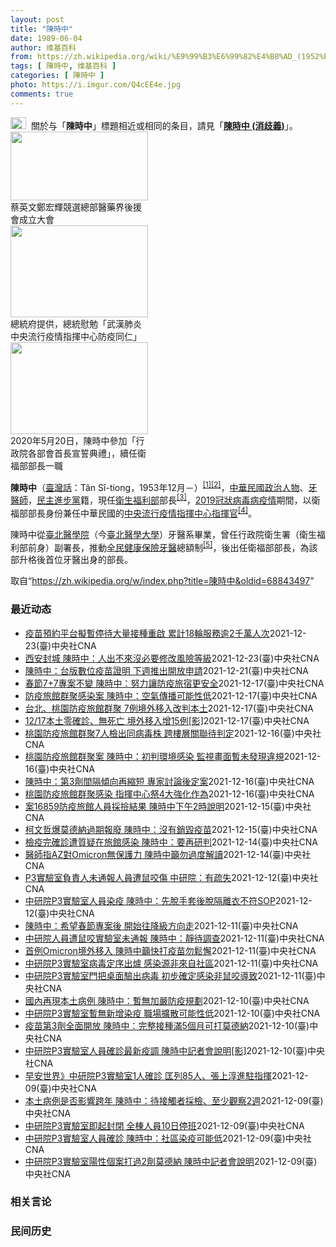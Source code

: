 ```yaml
---
layout: post
title: "陳時中"
date: 1989-06-04
author: 维基百科
from: https://zh.wikipedia.org/wiki/%E9%99%B3%E6%99%82%E4%B8%AD_(1952%E5%B9%B4)
tags: [ 陳時中, 维基百科 ]
categories: [ 陳時中 ]
photo: https://i.imgur.com/Q4cEE4e.jpg
comments: true
---
```

<div class="mw-parser-output"><div id="noteTA-54dafe5e" class="noteTA"><div class="noteTA-group"><div data-noteta-group-source="module" data-noteta-group="Medicine"></div></div></div>
<div role="note" class="hatnote navigation-not-searchable"><a href="/wiki/Wikipedia:%E6%B6%88%E6%AD%A7%E4%B9%89" title="Wikipedia:消歧义"><img alt="Disambig gray.svg" src="//upload.wikimedia.org/wikipedia/commons/thumb/5/5f/Disambig_gray.svg/25px-Disambig_gray.svg.png" decoding="async" width="25" height="19" srcset="//upload.wikimedia.org/wikipedia/commons/thumb/5/5f/Disambig_gray.svg/38px-Disambig_gray.svg.png 1.5x, //upload.wikimedia.org/wikipedia/commons/thumb/5/5f/Disambig_gray.svg/50px-Disambig_gray.svg.png 2x" data-file-width="220" data-file-height="168"></a><style data-mw-deduplicate="TemplateStyles:r67269465">.mw-parser-output .ifmobile>.mobile:nth-child(2n){display:none}</style><span class="ifmobile"><span class="nomobile">&nbsp;&nbsp;</span><span class="mobile"></span></span>關於与「<b>陳時中</b>」標題相近或相同的条目，請見「<b><a href="/wiki/%E9%99%B3%E6%99%82%E4%B8%AD_(%E6%B6%88%E6%AD%A7%E7%BE%A9)" class="mw-disambig" title="陳時中 (消歧義)">陳時中 (消歧義)</a></b>」。</div>

<div class="thumb tright"><div class="thumbinner" style="width:222px;"><a href="/wiki/File:%E9%84%AD%E5%AE%8F%E8%BC%9D%E8%88%87%E9%86%AB%E6%94%BF%E4%BA%BA%E5%A3%AB%E5%90%88%E7%85%A7.jpg" class="image"><img alt="" src="//upload.wikimedia.org/wikipedia/commons/thumb/e/e0/%E9%84%AD%E5%AE%8F%E8%BC%9D%E8%88%87%E9%86%AB%E6%94%BF%E4%BA%BA%E5%A3%AB%E5%90%88%E7%85%A7.jpg/220px-%E9%84%AD%E5%AE%8F%E8%BC%9D%E8%88%87%E9%86%AB%E6%94%BF%E4%BA%BA%E5%A3%AB%E5%90%88%E7%85%A7.jpg" decoding="async" width="220" height="110" class="thumbimage" srcset="//upload.wikimedia.org/wikipedia/commons/thumb/e/e0/%E9%84%AD%E5%AE%8F%E8%BC%9D%E8%88%87%E9%86%AB%E6%94%BF%E4%BA%BA%E5%A3%AB%E5%90%88%E7%85%A7.jpg/330px-%E9%84%AD%E5%AE%8F%E8%BC%9D%E8%88%87%E9%86%AB%E6%94%BF%E4%BA%BA%E5%A3%AB%E5%90%88%E7%85%A7.jpg 1.5x, //upload.wikimedia.org/wikipedia/commons/thumb/e/e0/%E9%84%AD%E5%AE%8F%E8%BC%9D%E8%88%87%E9%86%AB%E6%94%BF%E4%BA%BA%E5%A3%AB%E5%90%88%E7%85%A7.jpg/440px-%E9%84%AD%E5%AE%8F%E8%BC%9D%E8%88%87%E9%86%AB%E6%94%BF%E4%BA%BA%E5%A3%AB%E5%90%88%E7%85%A7.jpg 2x" data-file-width="4160" data-file-height="2080"></a>  <div class="thumbcaption"><div class="magnify"><a href="/wiki/File:%E9%84%AD%E5%AE%8F%E8%BC%9D%E8%88%87%E9%86%AB%E6%94%BF%E4%BA%BA%E5%A3%AB%E5%90%88%E7%85%A7.jpg" class="internal" title="放大"></a></div>蔡英文鄭宏輝競選總部醫藥界後援會成立大會</div></div></div>
<div class="thumb tright"><div class="thumbinner" style="width:222px;"><a href="/wiki/File:02.07_%E7%B8%BD%E7%B5%B1%E6%85%B0%E5%8B%89%E3%80%8C%E5%9A%B4%E9%87%8D%E7%89%B9%E6%AE%8A%E5%82%B3%E6%9F%93%E6%80%A7%E8%82%BA%E7%82%8E%E4%B8%AD%E5%A4%AE%E6%B5%81%E8%A1%8C%E7%96%AB%E6%83%85%E6%8C%87%E6%8F%AE%E4%B8%AD%E5%BF%83%E9%98%B2%E7%96%AB%E5%90%8C%E4%BB%81%E3%80%8D_(49500116692).jpg" class="image"><img alt="" src="//upload.wikimedia.org/wikipedia/commons/thumb/9/95/02.07_%E7%B8%BD%E7%B5%B1%E6%85%B0%E5%8B%89%E3%80%8C%E5%9A%B4%E9%87%8D%E7%89%B9%E6%AE%8A%E5%82%B3%E6%9F%93%E6%80%A7%E8%82%BA%E7%82%8E%E4%B8%AD%E5%A4%AE%E6%B5%81%E8%A1%8C%E7%96%AB%E6%83%85%E6%8C%87%E6%8F%AE%E4%B8%AD%E5%BF%83%E9%98%B2%E7%96%AB%E5%90%8C%E4%BB%81%E3%80%8D_%2849500116692%29.jpg/220px-02.07_%E7%B8%BD%E7%B5%B1%E6%85%B0%E5%8B%89%E3%80%8C%E5%9A%B4%E9%87%8D%E7%89%B9%E6%AE%8A%E5%82%B3%E6%9F%93%E6%80%A7%E8%82%BA%E7%82%8E%E4%B8%AD%E5%A4%AE%E6%B5%81%E8%A1%8C%E7%96%AB%E6%83%85%E6%8C%87%E6%8F%AE%E4%B8%AD%E5%BF%83%E9%98%B2%E7%96%AB%E5%90%8C%E4%BB%81%E3%80%8D_%2849500116692%29.jpg" decoding="async" width="220" height="147" class="thumbimage" srcset="//upload.wikimedia.org/wikipedia/commons/thumb/9/95/02.07_%E7%B8%BD%E7%B5%B1%E6%85%B0%E5%8B%89%E3%80%8C%E5%9A%B4%E9%87%8D%E7%89%B9%E6%AE%8A%E5%82%B3%E6%9F%93%E6%80%A7%E8%82%BA%E7%82%8E%E4%B8%AD%E5%A4%AE%E6%B5%81%E8%A1%8C%E7%96%AB%E6%83%85%E6%8C%87%E6%8F%AE%E4%B8%AD%E5%BF%83%E9%98%B2%E7%96%AB%E5%90%8C%E4%BB%81%E3%80%8D_%2849500116692%29.jpg/330px-02.07_%E7%B8%BD%E7%B5%B1%E6%85%B0%E5%8B%89%E3%80%8C%E5%9A%B4%E9%87%8D%E7%89%B9%E6%AE%8A%E5%82%B3%E6%9F%93%E6%80%A7%E8%82%BA%E7%82%8E%E4%B8%AD%E5%A4%AE%E6%B5%81%E8%A1%8C%E7%96%AB%E6%83%85%E6%8C%87%E6%8F%AE%E4%B8%AD%E5%BF%83%E9%98%B2%E7%96%AB%E5%90%8C%E4%BB%81%E3%80%8D_%2849500116692%29.jpg 1.5x, //upload.wikimedia.org/wikipedia/commons/thumb/9/95/02.07_%E7%B8%BD%E7%B5%B1%E6%85%B0%E5%8B%89%E3%80%8C%E5%9A%B4%E9%87%8D%E7%89%B9%E6%AE%8A%E5%82%B3%E6%9F%93%E6%80%A7%E8%82%BA%E7%82%8E%E4%B8%AD%E5%A4%AE%E6%B5%81%E8%A1%8C%E7%96%AB%E6%83%85%E6%8C%87%E6%8F%AE%E4%B8%AD%E5%BF%83%E9%98%B2%E7%96%AB%E5%90%8C%E4%BB%81%E3%80%8D_%2849500116692%29.jpg/440px-02.07_%E7%B8%BD%E7%B5%B1%E6%85%B0%E5%8B%89%E3%80%8C%E5%9A%B4%E9%87%8D%E7%89%B9%E6%AE%8A%E5%82%B3%E6%9F%93%E6%80%A7%E8%82%BA%E7%82%8E%E4%B8%AD%E5%A4%AE%E6%B5%81%E8%A1%8C%E7%96%AB%E6%83%85%E6%8C%87%E6%8F%AE%E4%B8%AD%E5%BF%83%E9%98%B2%E7%96%AB%E5%90%8C%E4%BB%81%E3%80%8D_%2849500116692%29.jpg 2x" data-file-width="2048" data-file-height="1365"></a>  <div class="thumbcaption"><div class="magnify"><a href="/wiki/File:02.07_%E7%B8%BD%E7%B5%B1%E6%85%B0%E5%8B%89%E3%80%8C%E5%9A%B4%E9%87%8D%E7%89%B9%E6%AE%8A%E5%82%B3%E6%9F%93%E6%80%A7%E8%82%BA%E7%82%8E%E4%B8%AD%E5%A4%AE%E6%B5%81%E8%A1%8C%E7%96%AB%E6%83%85%E6%8C%87%E6%8F%AE%E4%B8%AD%E5%BF%83%E9%98%B2%E7%96%AB%E5%90%8C%E4%BB%81%E3%80%8D_(49500116692).jpg" class="internal" title="放大"></a></div>總統府提供，總統慰勉「武漢肺炎中央流行疫情指揮中心防疫同仁」</div></div></div>
<div class="thumb tright"><div class="thumbinner" style="width:222px;"><a href="/wiki/File:05.20_%E7%B8%BD%E7%B5%B1%E4%B8%BB%E6%8C%81%E3%80%8C%E8%A1%8C%E6%94%BF%E9%99%A2%E5%89%AF%E9%99%A2%E9%95%B7%E6%9A%A8%E5%90%84%E9%83%A8%E6%9C%83%E9%A6%96%E9%95%B7%E5%AE%A3%E8%AA%93%E5%85%B8%E7%A6%AE%E3%80%8D-%E9%99%B3%E6%99%82%E4%B8%AD.jpg" class="image"><img alt="" src="//upload.wikimedia.org/wikipedia/commons/thumb/a/aa/05.20_%E7%B8%BD%E7%B5%B1%E4%B8%BB%E6%8C%81%E3%80%8C%E8%A1%8C%E6%94%BF%E9%99%A2%E5%89%AF%E9%99%A2%E9%95%B7%E6%9A%A8%E5%90%84%E9%83%A8%E6%9C%83%E9%A6%96%E9%95%B7%E5%AE%A3%E8%AA%93%E5%85%B8%E7%A6%AE%E3%80%8D-%E9%99%B3%E6%99%82%E4%B8%AD.jpg/220px-05.20_%E7%B8%BD%E7%B5%B1%E4%B8%BB%E6%8C%81%E3%80%8C%E8%A1%8C%E6%94%BF%E9%99%A2%E5%89%AF%E9%99%A2%E9%95%B7%E6%9A%A8%E5%90%84%E9%83%A8%E6%9C%83%E9%A6%96%E9%95%B7%E5%AE%A3%E8%AA%93%E5%85%B8%E7%A6%AE%E3%80%8D-%E9%99%B3%E6%99%82%E4%B8%AD.jpg" decoding="async" width="220" height="147" class="thumbimage" srcset="//upload.wikimedia.org/wikipedia/commons/thumb/a/aa/05.20_%E7%B8%BD%E7%B5%B1%E4%B8%BB%E6%8C%81%E3%80%8C%E8%A1%8C%E6%94%BF%E9%99%A2%E5%89%AF%E9%99%A2%E9%95%B7%E6%9A%A8%E5%90%84%E9%83%A8%E6%9C%83%E9%A6%96%E9%95%B7%E5%AE%A3%E8%AA%93%E5%85%B8%E7%A6%AE%E3%80%8D-%E9%99%B3%E6%99%82%E4%B8%AD.jpg/330px-05.20_%E7%B8%BD%E7%B5%B1%E4%B8%BB%E6%8C%81%E3%80%8C%E8%A1%8C%E6%94%BF%E9%99%A2%E5%89%AF%E9%99%A2%E9%95%B7%E6%9A%A8%E5%90%84%E9%83%A8%E6%9C%83%E9%A6%96%E9%95%B7%E5%AE%A3%E8%AA%93%E5%85%B8%E7%A6%AE%E3%80%8D-%E9%99%B3%E6%99%82%E4%B8%AD.jpg 1.5x, //upload.wikimedia.org/wikipedia/commons/thumb/a/aa/05.20_%E7%B8%BD%E7%B5%B1%E4%B8%BB%E6%8C%81%E3%80%8C%E8%A1%8C%E6%94%BF%E9%99%A2%E5%89%AF%E9%99%A2%E9%95%B7%E6%9A%A8%E5%90%84%E9%83%A8%E6%9C%83%E9%A6%96%E9%95%B7%E5%AE%A3%E8%AA%93%E5%85%B8%E7%A6%AE%E3%80%8D-%E9%99%B3%E6%99%82%E4%B8%AD.jpg/440px-05.20_%E7%B8%BD%E7%B5%B1%E4%B8%BB%E6%8C%81%E3%80%8C%E8%A1%8C%E6%94%BF%E9%99%A2%E5%89%AF%E9%99%A2%E9%95%B7%E6%9A%A8%E5%90%84%E9%83%A8%E6%9C%83%E9%A6%96%E9%95%B7%E5%AE%A3%E8%AA%93%E5%85%B8%E7%A6%AE%E3%80%8D-%E9%99%B3%E6%99%82%E4%B8%AD.jpg 2x" data-file-width="2508" data-file-height="1672"></a>  <div class="thumbcaption"><div class="magnify"><a href="/wiki/File:05.20_%E7%B8%BD%E7%B5%B1%E4%B8%BB%E6%8C%81%E3%80%8C%E8%A1%8C%E6%94%BF%E9%99%A2%E5%89%AF%E9%99%A2%E9%95%B7%E6%9A%A8%E5%90%84%E9%83%A8%E6%9C%83%E9%A6%96%E9%95%B7%E5%AE%A3%E8%AA%93%E5%85%B8%E7%A6%AE%E3%80%8D-%E9%99%B3%E6%99%82%E4%B8%AD.jpg" class="internal" title="放大"></a></div>2020年5月20日，陳時中參加「行政院各部會首長宣誓典禮」，續任衛福部部長一職</div></div></div>
<p><b>陳時中</b>（<a href="/wiki/%E8%87%BA%E7%81%A3%E8%A9%B1" title="臺灣話">臺灣話</a>：<span lang="nan"><style data-mw-deduplicate="TemplateStyles:r58929728">.mw-parser-output .sans-serif{font-family:-apple-system,BlinkMacSystemFont,"Segoe UI",Roboto,Lato,"Helvetica Neue",Helvetica,Arial,sans-serif}</style><span class="sans-serif"><span lang="nan">Tân Sî-tiong</span></span></span>，1953年12月<span class="useeditintro" title="Template:BLP editintro">－</span>）<sup id="cite_ref-1" class="reference"><a href="#cite_note-1">[1]</a></sup><sup id="cite_ref-2" class="reference"><a href="#cite_note-2">[2]</a></sup>，<a href="/wiki/%E4%B8%AD%E8%8F%AF%E6%B0%91%E5%9C%8B" title="中華民國">中華民國</a><a href="/wiki/%E6%94%BF%E6%B2%BB%E4%BA%BA%E7%89%A9" title="政治人物">政治人物</a>、<a href="/wiki/%E7%89%99%E9%86%AB%E5%B8%AB" class="mw-redirect" title="牙醫師">牙醫師</a>，<a href="/wiki/%E6%B0%91%E4%B8%BB%E9%80%B2%E6%AD%A5%E9%BB%A8" title="民主進步黨">民主進步黨</a>籍，現任<a href="/wiki/%E4%B8%AD%E8%8F%AF%E6%B0%91%E5%9C%8B%E8%A1%9B%E7%94%9F%E7%A6%8F%E5%88%A9%E9%83%A8" title="中華民國衛生福利部">衛生福利部</a>部長<sup id="cite_ref-3" class="reference"><a href="#cite_note-3">[3]</a></sup>，<a href="/wiki/2019%E5%86%A0%E7%8B%80%E7%97%85%E6%AF%92%E7%97%85%E8%87%BA%E7%81%A3%E7%96%AB%E6%83%85" title="2019冠狀病毒病臺灣疫情">2019冠狀病毒病疫情</a>期間，以衛福部部長身份兼任中華民國的<a href="/wiki/%E5%9C%8B%E5%AE%B6%E8%A1%9B%E7%94%9F%E6%8C%87%E6%8F%AE%E4%B8%AD%E5%BF%83%E4%B8%AD%E5%A4%AE%E6%B5%81%E8%A1%8C%E7%96%AB%E6%83%85%E6%8C%87%E6%8F%AE%E4%B8%AD%E5%BF%83" title="國家衛生指揮中心中央流行疫情指揮中心">中央流行疫情指揮中心</a><a href="/wiki/%E6%8C%87%E6%8F%AE%E5%AE%98" title="指揮官">指揮官</a><sup id="cite_ref-4" class="reference"><a href="#cite_note-4">[4]</a></sup>。
</p><p>陳時中從<a href="/wiki/%E8%87%BA%E5%8C%97%E9%86%AB%E5%AD%B8%E9%99%A2" class="mw-redirect" title="臺北醫學院">臺北醫學院</a>（今<a href="/wiki/%E8%87%BA%E5%8C%97%E9%86%AB%E5%AD%B8%E5%A4%A7%E5%AD%B8" title="臺北醫學大學">臺北醫學大學</a>）牙醫系畢業，曾任行政院衛生署（衛生福利部前身）副署長，推動<a href="/wiki/%E5%85%A8%E6%B0%91%E5%81%A5%E5%BA%B7%E4%BF%9D%E9%9A%AA" title="全民健康保險">全民健康保險</a><a href="/wiki/%E7%89%99%E9%86%AB" title="牙醫">牙醫</a>總額制<sup id="cite_ref-5" class="reference"><a href="#cite_note-5">[5]</a></sup>，後出任衛福部部長，為該部升格後首位牙醫出身的部長。
</p>
</div><noscript><img src="//zh.wikipedia.org/wiki/Special:CentralAutoLogin/start?type=1x1" alt="" title="" width="1" height="1" style="border: none; position: absolute;"></noscript>
<div class="printfooter">取自“<a dir="ltr" href="https://zh.wikipedia.org/w/index.php?title=陳時中&amp;oldid=68843497">https://zh.wikipedia.org/w/index.php?title=陳時中&amp;oldid=68843497</a>”</div><div id="recent-news"><h3>最近动态</h3><ul><li><a href="https://nodebe4.github.io/waimei/2021-12-23/%E7%96%AB%E8%8B%97%E9%A0%90%E7%B4%84%E5%B9%B3%E5%8F%B0%E6%93%AC%E6%9A%AB%E5%81%9C%E5%BE%85%E5%A4%A7%E9%87%8F%E6%8E%A5%E7%A8%AE%E9%87%8D%E5%95%9F-%E7%B4%AF%E8%A8%8818%E8%BC%AA%E6%9C%8D%E5%8B%99%E9%80%BE2%E5%8D%83%E8%90%AC%E4%BA%BA%E6%AC%A1" title="疫苗預約平台擬暫停待大量接種重啟 累計18輪服務逾2千萬人次—— 公費疫苗預約平台累計服務逾2000萬人次。指揮官陳時中23日表示，預約平台可能會暫停運作，待第3劑疫苗大量接種、需調配量能時再重...">疫苗預約平台擬暫停待大量接種重啟 累計18輪服務逾2千萬人次</a><time>2021-12-23</time><a class="tag">(臺)中央社CNA</a></li>
<li><a href="https://nodebe4.github.io/waimei/2021-12-23/%E8%A5%BF%E5%AE%89%E5%B0%81%E5%9F%8E-%E9%99%B3%E6%99%82%E4%B8%AD-%E4%BA%BA%E5%87%BA%E4%B8%8D%E4%BE%86%E6%B2%92%E5%BF%85%E8%A6%81%E4%BF%AE%E6%94%B9%E9%A2%A8%E9%9A%AA%E7%AD%89%E7%B4%9A" title="西安封城 陳時中：人出不來沒必要修改風險等級—— 中國陝西省西安市23日起封城。指揮官陳時中表示，封城後人出不來，沒必要修改西安風險等級。圖為西安鐵路警察加強防疫管制。（中新社） （中央社記者陳...">西安封城 陳時中：人出不來沒必要修改風險等級</a><time>2021-12-23</time><a class="tag">(臺)中央社CNA</a></li>
<li><a href="https://nodebe4.github.io/waimei/2021-12-21/%E9%99%B3%E6%99%82%E4%B8%AD-%E5%8F%B0%E7%89%88%E6%95%B8%E4%BD%8D%E7%96%AB%E8%8B%97%E8%AD%89%E6%98%8E-%E4%B8%8B%E9%80%B1%E6%8E%A8%E5%87%BA%E9%96%8B%E6%94%BE%E7%94%B3%E8%AB%8B" title="陳時中：台版數位疫苗證明 下週推出開放申請—— 指揮中心指揮官陳時中22日表示，台灣版數位疫苗證明預計下週推出，屆時將開放民眾申請使用。（中央社檔案照片） （中央社記者張茗喧台北22日電）歐盟今...">陳時中：台版數位疫苗證明 下週推出開放申請</a><time>2021-12-21</time><a class="tag">(臺)中央社CNA</a></li>
<li><a href="https://nodebe4.github.io/waimei/2021-12-17/%E6%98%A5%E7%AF%807+7%E5%B0%88%E6%A1%88%E4%B8%8D%E8%AE%8A-%E9%99%B3%E6%99%82%E4%B8%AD-%E5%8A%AA%E5%8A%9B%E8%AE%93%E9%98%B2%E7%96%AB%E6%97%85%E5%AE%BF%E6%9B%B4%E5%AE%89%E5%85%A8" title="春節7+7專案不變 陳時中：努力讓防疫旅宿更安全—— 防疫旅館群聚案讓外界關注春節檢疫7+7專案是否檢討調整，指揮官陳時中17日直言「沒必要」。（中央社製圖） （中央社記者江慧珺、張茗喧台北17...">春節7+7專案不變 陳時中：努力讓防疫旅宿更安全</a><time>2021-12-17</time><a class="tag">(臺)中央社CNA</a></li>
<li><a href="https://nodebe4.github.io/waimei/2021-12-17/%E9%98%B2%E7%96%AB%E6%97%85%E9%A4%A8%E7%BE%A4%E8%81%9A%E6%84%9F%E6%9F%93%E6%A1%88-%E9%99%B3%E6%99%82%E4%B8%AD-%E7%A9%BA%E6%B0%A3%E5%82%B3%E6%92%AD%E5%8F%AF%E8%83%BD%E6%80%A7%E4%BD%8E" title="防疫旅館群聚感染案 陳時中：空氣傳播可能性低—— （中央社記者張茗喧、江慧珺台北17日電）台北、桃園防疫旅館相繼爆發群聚感染疫情，傳染途徑眾說紛紜。指揮中心指揮官陳時中認為，透過空氣傳播可能性低...">防疫旅館群聚感染案  陳時中：空氣傳播可能性低</a><time>2021-12-17</time><a class="tag">(臺)中央社CNA</a></li>
<li><a href="https://nodebe4.github.io/waimei/2021-12-17/%E5%8F%B0%E5%8C%97-%E6%A1%83%E5%9C%92%E9%98%B2%E7%96%AB%E6%97%85%E9%A4%A8%E7%BE%A4%E8%81%9A-7%E4%BE%8B%E5%A2%83%E5%A4%96%E7%A7%BB%E5%85%A5%E6%94%B9%E5%88%A4%E6%9C%AC%E5%9C%9F" title="台北、桃園防疫旅館群聚 7例境外移入改判本土—— 台北、桃園出現防疫旅館群聚感染，指揮中心指揮官陳時中17日宣布，7例COVID-19境外移入病例改判為本土病例。（中央社檔案照片） （中央社記者...">台北、桃園防疫旅館群聚 7例境外移入改判本土</a><time>2021-12-17</time><a class="tag">(臺)中央社CNA</a></li>
<li><a href="https://nodebe4.github.io/waimei/2021-12-17/12-17%E6%9C%AC%E5%9C%9F%E9%9B%B6%E7%A2%BA%E8%A8%BA-%E7%84%A1%E6%AD%BB%E4%BA%A1-%E5%A2%83%E5%A4%96%E7%A7%BB%E5%85%A5%E5%A2%9E15%E4%BE%8B-%E5%BD%B1" title="12/17本土零確診、無死亡 境外移入增15例[影]—— 中央流行疫情指揮中心指揮官陳時中宣布，17日本土零確診，也沒有新增死亡個案。（中央社檔案照片） （中央社記者張茗喧、江慧珺台北17日電）...">12/17本土零確診、無死亡  境外移入增15例[影]</a><time>2021-12-17</time><a class="tag">(臺)中央社CNA</a></li>
<li><a href="https://nodebe4.github.io/waimei/2021-12-16/%E6%A1%83%E5%9C%92%E9%98%B2%E7%96%AB%E6%97%85%E9%A4%A8%E7%BE%A4%E8%81%9A7%E4%BA%BA%E6%AA%A2%E5%87%BA%E5%90%8C%E7%97%85%E6%AF%92%E6%A0%AA-%E8%B7%A8%E6%A8%93%E5%B1%A4%E9%97%9C%E8%81%AF%E5%BE%85%E5%88%A4%E5%AE%9A" title="桃園防疫旅館群聚7人檢出同病毒株 跨樓層關聯待判定—— 桃園市某防疫旅館先後出現8例COVID-19確診個案，中央流行疫情指揮中心指揮官陳時中（中）17日表示，其中7人檢出同病毒株，6人同住6樓...">桃園防疫旅館群聚7人檢出同病毒株 跨樓層關聯待判定</a><time>2021-12-16</time><a class="tag">(臺)中央社CNA</a></li>
<li><a href="https://nodebe4.github.io/waimei/2021-12-16/%E6%A1%83%E5%9C%92%E9%98%B2%E7%96%AB%E6%97%85%E9%A4%A8%E7%BE%A4%E8%81%9A%E6%A1%88-%E9%99%B3%E6%99%82%E4%B8%AD-%E5%88%9D%E5%88%A4%E7%92%B0%E5%A2%83%E6%84%9F%E6%9F%93-%E7%9B%A3%E8%A6%96%E7%95%AB%E9%9D%A2%E6%9A%AB%E6%9C%AA%E7%99%BC%E7%8F%BE%E9%81%95%E8%A6%8F" title="桃園防疫旅館群聚案 陳時中：初判環境感染 監視畫面暫未發現違規—— 桃園防疫旅館發生群聚疫情，指揮中心指揮官陳時中16日表示，初步推測是環境感染所致，調閱監視器畫面暫無發現違規。（中央社製圖） ...">桃園防疫旅館群聚案 陳時中：初判環境感染 監視畫面暫未發現違規</a><time>2021-12-16</time><a class="tag">(臺)中央社CNA</a></li>
<li><a href="https://nodebe4.github.io/waimei/2021-12-16/%E9%99%B3%E6%99%82%E4%B8%AD-%E7%AC%AC3%E5%8A%91%E9%96%93%E9%9A%94%E5%82%BE%E5%90%91%E5%86%8D%E7%B8%AE%E7%9F%AD-%E5%B0%88%E5%AE%B6%E8%A8%8E%E8%AB%96%E5%BE%8C%E5%AE%9A%E6%A1%88" title="陳時中：第3劑間隔傾向再縮短 專家討論後定案—— 指揮中心因應國際Omicron變異株疫情與國內防疫旅館群聚感染，指揮官陳時中16日坦言，傾向縮短第3劑疫苗接種間隔。圖為台北車站大廳接種站。（中...">陳時中：第3劑間隔傾向再縮短  專家討論後定案</a><time>2021-12-16</time><a class="tag">(臺)中央社CNA</a></li>
<li><a href="https://nodebe4.github.io/waimei/2021-12-16/%E6%A1%83%E5%9C%92%E9%98%B2%E7%96%AB%E6%97%85%E9%A4%A8%E7%BE%A4%E8%81%9A%E6%84%9F%E6%9F%93-%E6%8C%87%E6%8F%AE%E4%B8%AD%E5%BF%83%E7%A5%AD4%E5%A4%A7%E5%BC%B7%E5%8C%96%E4%BD%9C%E7%82%BA" title="桃園防疫旅館群聚感染 指揮中心祭4大強化作為—— 指揮中心指揮官陳時中16日針對防疫旅宿宣布加強4大作為，包括增加採檢次數、有症狀即採檢、查核防疫旅館、檢視通風空調。（中央社製圖） （中央社記者...">桃園防疫旅館群聚感染 指揮中心祭4大強化作為</a><time>2021-12-16</time><a class="tag">(臺)中央社CNA</a></li>
<li><a href="https://nodebe4.github.io/waimei/2021-12-15/%E6%A1%8816859%E9%98%B2%E7%96%AB%E6%97%85%E9%A4%A8%E4%BA%BA%E5%93%A1%E6%8E%A1%E6%92%BF%E7%B5%90%E6%9E%9C-%E9%99%B3%E6%99%82%E4%B8%AD%E4%B8%8B%E5%8D%882%E6%99%82%E8%AA%AA%E6%98%8E" title="案16859防疫旅館人員採撿結果 陳時中下午2時說明—— 案16859於檢疫期滿後確診，住隔壁的旅客也確診，疫情指揮中心指揮官陳時中16日下午2時記者會說明兩人病毒定序及防疫旅館員工採撿結果。（...">案16859防疫旅館人員採撿結果 陳時中下午2時說明</a><time>2021-12-15</time><a class="tag">(臺)中央社CNA</a></li>
<li><a href="https://nodebe4.github.io/waimei/2021-12-15/%E6%9F%AF%E6%96%87%E5%93%B2%E7%88%86%E8%8E%AB%E5%BE%B7%E7%B4%8D%E9%81%8E%E6%9C%9F%E5%A0%B1%E5%BB%A2-%E9%99%B3%E6%99%82%E4%B8%AD-%E6%B2%92%E6%9C%89%E9%8A%B7%E6%AF%80%E7%96%AB%E8%8B%97" title="柯文哲爆莫德納過期報廢 陳時中：沒有銷毀疫苗—— 台北市長柯文哲15日在廣播節目爆料有一批莫德納疫苗過期報廢；衛生福利部長陳時中表示，沒有銷毀莫德納疫苗的狀況。（中央社檔案照片） （中央社記者郭...">柯文哲爆莫德納過期報廢 陳時中：沒有銷毀疫苗</a><time>2021-12-15</time><a class="tag">(臺)中央社CNA</a></li>
<li><a href="https://nodebe4.github.io/waimei/2021-12-14/%E6%AA%A2%E7%96%AB%E5%AE%8C%E7%A2%BA%E8%A8%BA%E9%81%AD%E8%B3%AA%E7%96%91%E5%9C%A8%E6%97%85%E9%A4%A8%E6%84%9F%E6%9F%93-%E9%99%B3%E6%99%82%E4%B8%AD-%E8%A6%81%E5%86%8D%E7%A0%94%E5%88%A4" title="檢疫完確診遭質疑在旅館感染 陳時中：要再研判—— （中央社記者郭建伸台北15日電）中央流行疫情指揮中心昨天公布境外移入個案16859，有專家認為可能是在防疫旅館感染，衛福部長陳時中今天在立法院表...">檢疫完確診遭質疑在旅館感染  陳時中：要再研判</a><time>2021-12-14</time><a class="tag">(臺)中央社CNA</a></li>
<li><a href="https://nodebe4.github.io/waimei/2021-12-14/%E9%86%AB%E5%B8%AB%E6%8C%87AZ%E5%B0%8DOmicron%E7%84%A1%E4%BF%9D%E8%AD%B7%E5%8A%9B-%E9%99%B3%E6%99%82%E4%B8%AD%E7%B1%B2%E5%8B%BF%E9%81%8E%E5%BA%A6%E8%A7%A3%E8%AE%80" title="醫師指AZ對Omicron無保護力 陳時中籲勿過度解讀—— 有醫師指打2劑AZ疫苗對Omicron保護力趨近0；指揮中心指揮官陳時中14日表示，沒聽過這種說法。（中央社檔案照片） （中央社記者張...">醫師指AZ對Omicron無保護力 陳時中籲勿過度解讀</a><time>2021-12-14</time><a class="tag">(臺)中央社CNA</a></li>
<li><a href="https://nodebe4.github.io/waimei/2021-12-12/P3%E5%AF%A6%E9%A9%97%E5%AE%A4%E8%B2%A0%E8%B2%AC%E4%BA%BA%E6%9C%AA%E9%80%9A%E5%A0%B1%E4%BA%BA%E5%93%A1%E9%81%AD%E9%BC%A0%E5%92%AC%E5%82%B7-%E4%B8%AD%E7%A0%94%E9%99%A2-%E6%9C%89%E7%96%8F%E5%A4%B1" title="P3實驗室負責人未通報人員遭鼠咬傷 中研院：有疏失—— 立法院社會福利及衛生環境委員會13日邀請衛福部長陳時中（右）、中研院院長廖俊智（左）就「中央研究院P3研究室實驗人員確診COVID-19（...">P3實驗室負責人未通報人員遭鼠咬傷 中研院：有疏失</a><time>2021-12-12</time><a class="tag">(臺)中央社CNA</a></li>
<li><a href="https://nodebe4.github.io/waimei/2021-12-12/%E4%B8%AD%E7%A0%94%E9%99%A2P3%E5%AF%A6%E9%A9%97%E5%AE%A4%E4%BA%BA%E5%93%A1%E6%9F%93%E7%96%AB-%E9%99%B3%E6%99%82%E4%B8%AD-%E5%85%88%E8%84%AB%E6%89%8B%E5%A5%97%E5%BE%8C%E8%84%AB%E9%9A%94%E9%9B%A2%E8%A1%A3%E4%B8%8D%E7%AC%A6SOP" title="中研院P3實驗室人員染疫 陳時中：先脫手套後脫隔離衣不符SOP—— （中央社記者陳婕翎台北12日電）一名已離職的中央研究院P3實驗室人員確診COVID-19，中央流行疫情指揮中心指揮官陳時中今天...">中研院P3實驗室人員染疫  陳時中：先脫手套後脫隔離衣不符SOP</a><time>2021-12-12</time><a class="tag">(臺)中央社CNA</a></li>
<li><a href="https://nodebe4.github.io/waimei/2021-12-11/%E9%99%B3%E6%99%82%E4%B8%AD-%E5%B8%8C%E6%9C%9B%E6%98%A5%E7%AF%80%E5%B0%88%E6%A1%88%E5%BE%8C-%E9%96%8B%E5%A7%8B%E5%BE%80%E9%99%8D%E7%B4%9A%E6%96%B9%E5%90%91%E8%B5%B0" title="陳時中：希望春節專案後 開始往降級方向走—— （中央社記者葉素萍台北12日電）中央流行疫情指揮中心指揮官陳時中今天說，他希望春節專案完畢後，就開始往降級的方向走；另外，對於有專家建議準備總人口2...">陳時中：希望春節專案後  開始往降級方向走</a><time>2021-12-11</time><a class="tag">(臺)中央社CNA</a></li>
<li><a href="https://nodebe4.github.io/waimei/2021-12-11/%E4%B8%AD%E7%A0%94%E9%99%A2%E4%BA%BA%E5%93%A1%E9%81%AD%E9%BC%A0%E5%92%AC%E5%AF%A6%E9%A9%97%E5%AE%A4%E6%9C%AA%E9%80%9A%E5%A0%B1-%E9%99%B3%E6%99%82%E4%B8%AD-%E9%9D%9C%E5%BE%85%E8%AA%BF%E6%9F%A5" title="中研院人員遭鼠咬實驗室未通報 陳時中：靜待調查—— （中央社記者陳婕翎、張茗喧台北11日電）中研院P3實驗室染疫事件，意外發現個案遭實驗鼠咬傷通報長官，實驗室卻未將此事向上報告，中央流行疫情指揮...">中研院人員遭鼠咬實驗室未通報 陳時中：靜待調查</a><time>2021-12-11</time><a class="tag">(臺)中央社CNA</a></li>
<li><a href="https://nodebe4.github.io/waimei/2021-12-11/%E9%A6%96%E4%BE%8BOmicron%E5%A2%83%E5%A4%96%E7%A7%BB%E5%85%A5-%E9%99%B3%E6%99%82%E4%B8%AD%E7%B1%B2%E5%BF%AB%E6%89%93%E7%96%AB%E8%8B%97%E5%8B%BF%E9%AC%86%E6%87%88" title="首例Omicron境外移入 陳時中籲快打疫苗勿鬆懈—— （中央社記者張茗喧、陳婕翎台北11日電）國內出現首例境外移入個案驗出Omicron變異株，中央流行疫情指揮中心指揮官陳時中說，這次第一時間...">首例Omicron境外移入 陳時中籲快打疫苗勿鬆懈</a><time>2021-12-11</time><a class="tag">(臺)中央社CNA</a></li>
<li><a href="https://nodebe4.github.io/waimei/2021-12-11/%E4%B8%AD%E7%A0%94%E9%99%A2P3%E5%AF%A6%E9%A9%97%E5%AE%A4%E7%97%85%E6%AF%92%E5%AE%9A%E5%BA%8F%E5%87%BA%E7%88%90-%E6%84%9F%E6%9F%93%E6%BA%90%E9%9D%9E%E4%BE%86%E8%87%AA%E7%A4%BE%E5%8D%80" title="中研院P3實驗室病毒定序出爐 感染源非來自社區—— 指揮中心指揮官陳時中11日表示，案16816接觸者目前已採檢的皆陰性，實驗室病毒定序出爐確定感染源非來自社區。圖為中研院基因體研究中心。（中央...">中研院P3實驗室病毒定序出爐 感染源非來自社區</a><time>2021-12-11</time><a class="tag">(臺)中央社CNA</a></li>
<li><a href="https://nodebe4.github.io/waimei/2021-12-11/%E4%B8%AD%E7%A0%94%E9%99%A2P3%E5%AF%A6%E9%A9%97%E5%AE%A4%E9%96%80%E6%8A%8A%E6%A1%8C%E9%9D%A2%E9%A9%97%E5%87%BA%E7%97%85%E6%AF%92-%E5%88%9D%E6%AD%A5%E7%A2%BA%E5%AE%9A%E6%84%9F%E6%9F%93%E9%9D%9E%E9%BC%A0%E5%92%AC%E5%B0%8E%E8%87%B4" title="中研院P3實驗室門把桌面驗出病毒 初步確定感染非鼠咬導致—— 指揮中心指揮官陳時中11日證實中研院P3實驗室內的桌面、門把都驗出病毒，不排除確診個案是在緩衝區域穿脫防護衣造成感染。圖為中研院發P...">中研院P3實驗室門把桌面驗出病毒 初步確定感染非鼠咬導致</a><time>2021-12-11</time><a class="tag">(臺)中央社CNA</a></li>
<li><a href="https://nodebe4.github.io/waimei/2021-12-10/%E5%9C%8B%E5%85%A7%E5%86%8D%E7%8F%BE%E6%9C%AC%E5%9C%9F%E7%97%85%E4%BE%8B-%E9%99%B3%E6%99%82%E4%B8%AD-%E6%9A%AB%E7%84%A1%E5%8A%A0%E5%9A%B4%E9%98%B2%E7%96%AB%E8%A6%8F%E5%8A%83" title="國內再現本土病例 陳時中：暫無加嚴防疫規劃—— 前中研院實驗室人員確診，連34天本土零確診止步，指揮中心指揮官陳時中10日表示，目前沒有加嚴規劃。圖為北市環保局10日派員到中研院加強環境清消。中...">國內再現本土病例 陳時中：暫無加嚴防疫規劃</a><time>2021-12-10</time><a class="tag">(臺)中央社CNA</a></li>
<li><a href="https://nodebe4.github.io/waimei/2021-12-10/%E4%B8%AD%E7%A0%94%E9%99%A2P3%E5%AF%A6%E9%A9%97%E5%AE%A4%E6%9A%AB%E7%84%A1%E6%96%B0%E5%A2%9E%E6%9F%93%E7%96%AB-%E8%81%B7%E5%A0%B4%E6%93%B4%E6%95%A3%E5%8F%AF%E8%83%BD%E6%80%A7%E4%BD%8E" title="中研院P3實驗室暫無新增染疫 職場擴散可能性低—— 已離職的中央研究院P3實驗室人員確診COVID-19，指揮官陳時中10日表示，初步研判職場疫情擴大可能性低。（中央社檔案照片） （中央社記者陳...">中研院P3實驗室暫無新增染疫  職場擴散可能性低</a><time>2021-12-10</time><a class="tag">(臺)中央社CNA</a></li>
<li><a href="https://nodebe4.github.io/waimei/2021-12-10/%E7%96%AB%E8%8B%97%E7%AC%AC3%E5%8A%91%E5%85%A8%E9%9D%A2%E9%96%8B%E6%94%BE-%E9%99%B3%E6%99%82%E4%B8%AD-%E5%AE%8C%E6%95%B4%E6%8E%A5%E7%A8%AE%E6%BB%BF5%E5%80%8B%E6%9C%88%E5%8F%AF%E6%89%93%E8%8E%AB%E5%BE%B7%E7%B4%8D" title="疫苗第3劑全面開放 陳時中：完整接種滿5個月可打莫德納—— 指揮中心指揮官陳時中10日宣布，所有接種2劑COVID-19疫苗滿5個月的民眾，都可接種第3劑疫苗，可直接向醫療院所預約接種。（指揮中...">疫苗第3劑全面開放 陳時中：完整接種滿5個月可打莫德納</a><time>2021-12-10</time><a class="tag">(臺)中央社CNA</a></li>
<li><a href="https://nodebe4.github.io/waimei/2021-12-10/%E4%B8%AD%E7%A0%94%E9%99%A2P3%E5%AF%A6%E9%A9%97%E5%AE%A4%E4%BA%BA%E5%93%A1%E7%A2%BA%E8%A8%BA%E6%9C%80%E6%96%B0%E7%96%AB%E8%AA%BF-%E9%99%B3%E6%99%82%E4%B8%AD%E8%A8%98%E8%80%85%E6%9C%83%E8%AA%AA%E6%98%8E-%E5%BD%B1" title="中研院P3實驗室人員確診最新疫調 陳時中記者會說明[影]—— 影片來源：衛生福利部疾病管制署 （中央社記者陳婕翎台北10日電）中央流行疫情指揮中心昨天宣布新增1例本土病例，為12月初剛離職的中研...">中研院P3實驗室人員確診最新疫調 陳時中記者會說明[影]</a><time>2021-12-10</time><a class="tag">(臺)中央社CNA</a></li>
<li><a href="https://nodebe4.github.io/waimei/2021-12-09/%E6%97%A9%E5%AE%89%E4%B8%96%E7%95%8C-%E4%B8%AD%E7%A0%94%E9%99%A2P3%E5%AF%A6%E9%A9%97%E5%AE%A41%E4%BA%BA%E7%A2%BA%E8%A8%BA-%E5%8C%A1%E5%88%9785%E4%BA%BA-%E5%BC%B5%E4%B8%8A%E6%B7%B3%E9%80%B2%E9%A7%90%E6%8C%87%E6%8F%AE" title="早安世界》中研院P3實驗室1人確診 匡列85人、張上淳進駐指揮—— 疫情指揮中心指揮官陳時中9日晚間宣布，前中研院實驗室人員確診COVID-19，足跡遍及雙北，包含台北京站時尚廣場、汐止家樂福、...">早安世界》中研院P3實驗室1人確診 匡列85人、張上淳進駐指揮</a><time>2021-12-09</time><a class="tag">(臺)中央社CNA</a></li>
<li><a href="https://nodebe4.github.io/waimei/2021-12-09/%E6%9C%AC%E5%9C%9F%E7%97%85%E4%BE%8B%E6%98%AF%E5%90%A6%E5%BD%B1%E9%9F%BF%E8%B7%A8%E5%B9%B4-%E9%99%B3%E6%99%82%E4%B8%AD-%E5%BE%85%E6%8E%A5%E8%A7%B8%E8%80%85%E6%8E%A1%E6%AA%A2-%E8%87%B3%E5%B0%91%E8%A7%80%E5%AF%9F2%E9%80%B1" title="本土病例是否影響跨年 陳時中：待接觸者採檢、至少觀察2週—— 中央流行疫情指揮中心指揮官陳時中9日晚間證實，台北市P3實驗室人員確診COVID-19，列為本土病例。（中央流行疫情指揮中心提供）中...">本土病例是否影響跨年 陳時中：待接觸者採檢、至少觀察2週</a><time>2021-12-09</time><a class="tag">(臺)中央社CNA</a></li>
<li><a href="https://nodebe4.github.io/waimei/2021-12-09/%E4%B8%AD%E7%A0%94%E9%99%A2P3%E5%AF%A6%E9%A9%97%E5%AE%A4%E5%8D%B3%E8%B5%B7%E5%B0%81%E9%96%89-%E5%85%A8%E6%A3%9F%E4%BA%BA%E5%93%A110%E6%97%A5%E5%81%9C%E7%8F%AD" title="中研院P3實驗室即起封閉 全棟人員10日停班—— 中研院實驗室人員確診，疑在P3實驗室遭感染，指揮官陳時中9日宣布，即起封閉停用，所屬第3實驗室全棟樓人員10日全面停班。（中央社檔案照片） （中...">中研院P3實驗室即起封閉 全棟人員10日停班</a><time>2021-12-09</time><a class="tag">(臺)中央社CNA</a></li>
<li><a href="https://nodebe4.github.io/waimei/2021-12-09/%E4%B8%AD%E7%A0%94%E9%99%A2P3%E5%AF%A6%E9%A9%97%E5%AE%A4%E4%BA%BA%E5%93%A1%E7%A2%BA%E8%A8%BA-%E9%99%B3%E6%99%82%E4%B8%AD-%E7%A4%BE%E5%8D%80%E6%9F%93%E7%96%AB%E5%8F%AF%E8%83%BD%E4%BD%8E" title="中研院P3實驗室人員確診 陳時中：社區染疫可能低—— 中央流行疫情指揮中心指揮官陳時中9日晚間證實，台北市P3實驗室人員確診COVID-19，為本土病例（案16816），曾任中研院基因體實驗中心...">中研院P3實驗室人員確診 陳時中：社區染疫可能低</a><time>2021-12-09</time><a class="tag">(臺)中央社CNA</a></li>
<li><a href="https://nodebe4.github.io/waimei/2021-12-09/%E4%B8%AD%E7%A0%94%E9%99%A2P3%E5%AF%A6%E9%A9%97%E5%AE%A4%E9%99%BD%E6%80%A7%E5%80%8B%E6%A1%88%E6%89%93%E9%81%8E2%E5%8A%91%E8%8E%AB%E5%BE%B7%E7%B4%8D-%E9%99%B3%E6%99%82%E4%B8%AD%E8%A8%98%E8%80%85%E6%9C%83%E8%AA%AA%E6%98%8E" title="中研院P3實驗室陽性個案打過2劑莫德納 陳時中記者會說明—— 北市一名P3實驗室人員驗出PCR陽性，指揮中心指揮官陳時中（右2）晚間9時將召開記者會說明最新進度。圖為陳時中9日視察台北車站接種站...">中研院P3實驗室陽性個案打過2劑莫德納 陳時中記者會說明</a><time>2021-12-09</time><a class="tag">(臺)中央社CNA</a></li>
</ul></div><div id="open-opinion"><h3>相关言论</h3><ul></ul></div><div id="mjls-record"><h3>民间历史</h3><ul></ul></div>